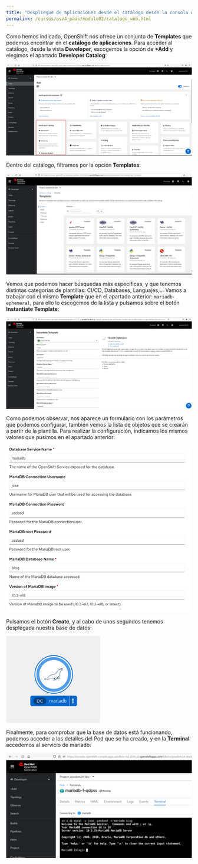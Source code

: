 ```yaml
---
title: "Despliegue de aplicaciones desde el catálogo desde la consola web"
permalink: /cursos/osv4_paas/modulo02/catalogo_web.html
---
```


Como hemos indicado, OpenShift nos ofrece un conjunto de **Templates** que podemos encontrar en el **catálogo de aplicaciones**. Para acceder al catálogo, desde la vista **Developer**, escogemos la opción de **+Add** y elegimos el apartado **Developer Catalog**:

![catalogoweb](img/catalogoweb1.png)

Dentro del catálogo, filtramos por la opción **Templates**:

![catalogoweb](img/catalogoweb2.png)

Vemos que podemos hacer búsquedas más específicas, y que tenemos distintas categorías de plantillas: CI/CD, Databases, Languajes,...
Vamos a trabajar con el mismo **Template** que en el apartado anterior: `mariadb-ephemeral`, para ello lo escogemos de la lista y pulsamos sobre el botón **Instantiate Template**:

![catalogoweb](img/catalogoweb3.png)

Como podemos observar, nos aparece un formulario con los parámetros que podemos configurar, también vemos la lista de objetos que se crearán a partir de la plantilla. Para realizar la configuración, indicamos los mismos valores que pusimos en el apartado anterior:

![catalogoweb](img/catalogoweb4.png)

Pulsamos el botón **Create**, y al cabo de unos segundos tenemos desplegada nuestra base de datos:

![catalogoweb](img/catalogoweb5.png)

Finalmente, para comprobar que la base de datos está funcionando, podemos acceder a los detalles del Pod que se ha creado, y en la **Terminal** accedemos al servicio de mariadb:

![catalogoweb](img/catalogoweb6.png)